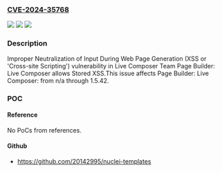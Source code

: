 ### [CVE-2024-35768](https://cve.mitre.org/cgi-bin/cvename.cgi?name=CVE-2024-35768)
![](https://img.shields.io/static/v1?label=Product&message=Page%20Builder%3A%20Live%20Composer&color=blue)
![](https://img.shields.io/static/v1?label=Version&message=n%2Fa%3C%3D%201.5.42%20&color=brighgreen)
![](https://img.shields.io/static/v1?label=Vulnerability&message=CWE-79%20Improper%20Neutralization%20of%20Input%20During%20Web%20Page%20Generation%20(XSS%20or%20'Cross-site%20Scripting')&color=brighgreen)

### Description

Improper Neutralization of Input During Web Page Generation (XSS or 'Cross-site Scripting') vulnerability in Live Composer Team Page Builder: Live Composer allows Stored XSS.This issue affects Page Builder: Live Composer: from n/a through 1.5.42.

### POC

#### Reference
No PoCs from references.

#### Github
- https://github.com/20142995/nuclei-templates

